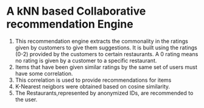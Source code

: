 # A kNN based Collaborative recommendation Engine

1) This recommendation engine extracts the commonality in the ratings given by customers to give them suggestions. It is built using the ratings (0-2) provided by the customers to certain restaurants. A 0 rating means no rating is given by a customer to a specific restaurant.
2) Items that have been given similar ratings by the same set of users must have some correlation.
3) This correlation is used to provide recommendations for items 
4) K-Nearest neigbors were obtained based on cosine similarity.
5) The Restaurants,represented by anonymized IDs, are recommended to the user. 
